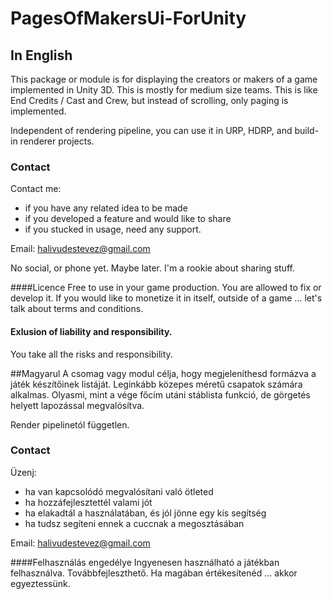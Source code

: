# PagesOfMakersUi-ForUnity

## In English
This package or module is for displaying the creators or makers of a game implemented in Unity 3D.
This is mostly for medium size teams.
This is like End Credits / Cast and Crew, but instead of scrolling, only paging is implemented.

Independent of rendering pipeline, you can use it in URP, HDRP, and build-in renderer projects.


### Contact
Contact me: 
- if you have any related idea to be made
- if you developed a feature and would like to share
- if you stucked in usage, need any support.

Email: halivudestevez@gmail.com

No social, or phone yet. Maybe later. I'm a rookie about sharing stuff.

####Licence
Free to use in your game production. 
You are allowed to fix or develop it.
If you would like to monetize it in itself, outside of a game ... let's talk about terms and conditions.

#### Exlusion of liability and responsibility.
You take all the risks and responsibility.


##Magyarul
A csomag vagy modul célja, hogy megjeleníthesd formázva a játék készítőinek listáját.
Leginkább közepes méretű csapatok számára alkalmas.
Olyasmi, mint a vége főcím utáni stáblista funkció, de görgetés helyett lapozással megvalósítva.

Render pipelinetól független.


### Contact
Üzenj: 
- ha van kapcsolódó megvalósítani való ötleted
- ha hozzáfejlesztettél valami jót
- ha elakadtál a használatában, és jól jönne egy kis segítség
- ha tudsz segíteni ennek a cuccnak a megosztásában

Email: halivudestevez@gmail.com


####Felhasználás engedélye
Ingyenesen használható a játékban felhasználva. 
Továbbfejleszthető.
Ha magában értékesítenéd ... akkor egyeztessünk.
